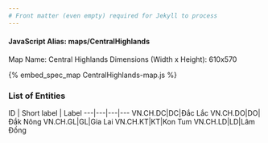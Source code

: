 ```yaml
---
# Front matter (even empty) required for Jekyll to process
---
```


#### JavaScript Alias: maps/CentralHighlands

Map Name: Central Highlands
Dimensions (Width x Height): 610x570



{% embed_spec_map CentralHighlands-map.js %}

### List of Entities

ID | Short label | Label
---|---|---|---
VN.CH.DC|DC|Đắc Lắc
VN.CH.DO|DO|Đắk Nông
VN.CH.GL|GL|Gia Lai
VN.CH.KT|KT|Kon Tum
VN.CH.LD|LD|Lâm Đồng